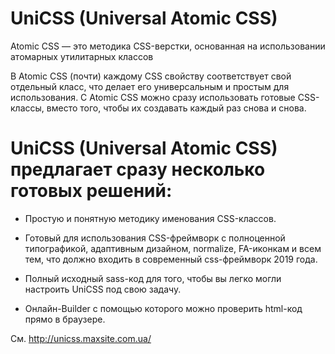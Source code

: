 UniCSS (Universal Atomic CSS) 
===========

Atomic CSS — это методика CSS-верстки, основанная на использовании атомарных утилитарных классов


В Atomic СSS (почти) каждому СSS свойству соответствует свой отдельный класс, что делает его универсальным и простым для использования. С Atomic CSS можно сразу использовать готовые CSS-классы, вместо того, чтобы их создавать каждый раз снова и снова.


UniCSS (Universal Atomic CSS) предлагает сразу несколько готовых решений:
===========

* Простую и понятную методику именования CSS-классов.
* Готовый для использования CSS-фреймворк с полноценной типографикой, адаптивным дизайном, normalize, FA-иконкам и всем тем, что должно входить в современный css-фреймворк 2019 года.
* Полный исходный sass-код для того, чтобы вы легко могли настроить UniCSS под свою задачу.
	
* Онлайн-Builder с помощью которого можно проверить html-код прямо в браузере.

См. http://unicss.maxsite.com.ua/
